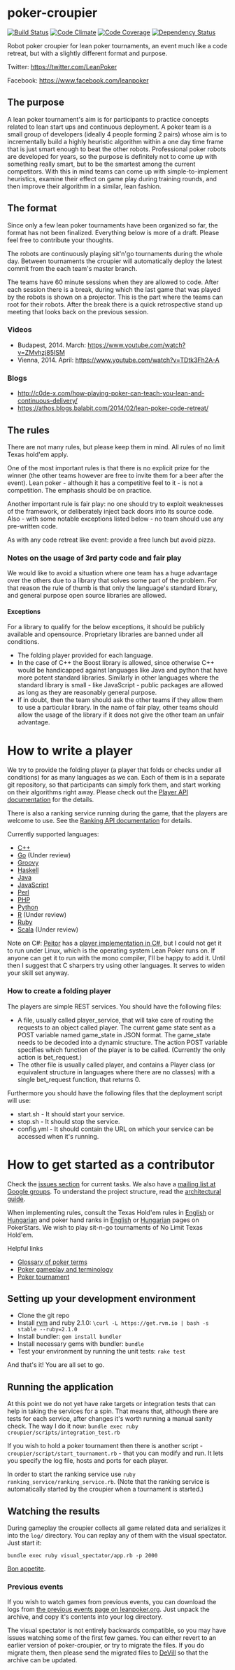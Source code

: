 poker-croupier
==============

[![Build Status](https://travis-ci.org/lean-poker/poker-croupier.png?branch=master)](https://travis-ci.org/lean-poker/poker-croupier) [![Code Climate](https://codeclimate.com/github/lean-poker/poker-croupier.png)](https://codeclimate.com/github/lean-poker/poker-croupier) [![Code Coverage](https://codeclimate.com/github/lean-poker/poker-croupier/coverage.png)](https://codeclimate.com/github/lean-poker/poker-croupier) [![Dependency Status](https://gemnasium.com/lean-poker/poker-croupier.png)](https://gemnasium.com/lean-poker/poker-croupier)

Robot poker croupier for lean poker tournaments, an event much like a code retreat, but with a slightly different format and purpose.

Twitter: https://twitter.com/LeanPoker

Facebook: https://www.facebook.com/leanpoker

## The purpose

A lean poker tournament's aim is for participants to practice concepts related to lean start ups and continuous deployment. A poker team is a small group of developers (ideally 4 people forming 2 pairs) whose aim is to incrementally build a highly heuristic algorithm within a one day time frame that is just smart enough to beat the other robots. Professional poker robots are developed for years, so the purpose is definitely not to come up with something really smart, but to be the smartest among the current competitors. With this in mind teams can come up with simple-to-implement heuristics, examine their effect on game play during training rounds, and then improve their algorithm in a similar, lean fashion.

## The format

Since only a few lean poker tournaments have been organized so far, the format has not been finalized. Everything below is more of a draft. Please feel free to contribute your thoughts.

The robots are continuously playing sit'n'go tournaments during the whole day. Between tournaments the croupier will automatically deploy the latest commit from the each team's master branch.

The teams have 60 minute sessions when they are allowed to code. After each session there is a break, during which the last game that was played by the robots is shown on a projector. This is the part where the teams can root for their robots. After the break there is a quick retrospective stand up meeting that looks back on the previous session.

### Videos

- Budapest, 2014. March: https://www.youtube.com/watch?v=ZMvhzj85ISM
- Vienna, 2014. April: https://www.youtube.com/watch?v=TDtk3Fh2A-A

### Blogs

- http://c0de-x.com/how-playing-poker-can-teach-you-lean-and-continuous-delivery/
- https://athos.blogs.balabit.com/2014/02/lean-poker-code-retreat/

## The rules

There are not many rules, but please keep them in mind. All rules of no limit Texas hold'em apply.

One of the most important rules is that there is no explicit prize for the winner (the other teams however are free to invite them for a beer after the event). Lean poker - although it has a competitive feel to it - is not a competition. The emphasis should be on practice.

Another important rule is fair play: no one should try to exploit weaknesses of the framework, or deliberately inject back doors into its source code. Also - with some notable exceptions listed below - no team should use any pre-written code.

As with any code retreat like event: provide a free lunch but avoid pizza.

### Notes on the usage of 3rd party code and fair play

We would like to avoid a situation where one team has a huge advantage over the others due to a library that solves some part of the problem. For that reason the rule of thumb is that only the language's standard library, and general purpose open source libraries are allowed.

#### Exceptions

For a library to qualify for the below exceptions, it should be publicly available and opensource. Proprietary libraries are banned under all conditions.

- The folding player provided for each language.
- In the case of C++ the Boost library is allowed, since otherwise C++ would be handicapped against languages like Java and python that have more potent standard libraries. Similarly in other languages where the standard library is small - like JavaScript - public packages are allowed as long as they are reasonably general purpose.
- If in doubt, then the team should ask the other teams if they allow them to use a particular library. In the name of fair play, other teams should allow the usage of the library if it does not give the other team an unfair advantage.

# How to write a player

We try to provide the folding player (a player that folds or checks under all conditions) for as many languages as we can. Each of them is in a separate git repository, so that participants can simply fork them, and start working on their algorithms right away. Please check out the [Player API documentation](https://github.com/lean-poker/poker-croupier/wiki/Player-API) for the details.

There is also a ranking service running during the game, that the players are welcome to use. See the [Ranking API documentation](https://github.com/lean-poker/poker-croupier/wiki/Ranking-API) for details.

Currently supported languages:
- [C++](https://github.com/lean-poker/poker-player-cpp)
- [Go](https://github.com/ziegfried/poker-player-go) (Under review)
- [Groovy](https://github.com/kzsolti/poker-player-groovy)
- [Haskell](https://github.com/lean-poker/poker-player-haskell)
- [Java](http://github.com/lean-poker/poker-player-java)
- [JavaScript](http://github.com/lean-poker/poker-player-js)
- [Perl](http://github.com/ferki/poker-player-perl)
- [PHP](http://github.com/lean-poker/poker-player-php)
- [Python](https://github.com/lean-poker/poker-player-python)
- [R](https://github.com/chochkov/poker-player-R) (Under review)
- [Ruby](http://github.com/lean-poker/poker-player-ruby)
- [Scala](https://github.com/klausbayrhammer/poker-player-scala) (Under review)

Note on C#: [Peitor](https://github.com/peitor) has a [player implementation in C#](https://github.com/peitor/poker-player-csharp), but I could not get it to run under Linux, which is the operating system Lean Poker runs on. If anyone can get it to run with the mono compiler, I'll be happy to add it. Until then I suggest that C sharpers try using other languages. It serves to widen your skill set anyway.

### How to create a folding player

The players are simple REST services. You should have the following files:
- A file, usually called player\_service, that will take care of routing the requests to an object called player. The current game state sent as a POST variable named game\_state in JSON format. The game\_state needs to be decoded into a dynamic structure. The action POST variable specifies which function of the player is to be called. (Currently the only action is bet_request.)
- The other file is usually called player, and contains a Player class (or equivalent structure in languages where there are no classes) with a single bet_request function, that returns 0.

Furthermore you should have the following files that the deployment script will use:
- start.sh - It should start your service.
- stop.sh - It should stop the service.
- config.yml - It should contain the URL on which your service can be accessed when it's running.

# How to get started as a contributor

Check the [issues section](https://github.com/devill/poker-croupier/issues) for current tasks. We also have a [mailing list at Google groups](https://groups.google.com/forum/?hl=en#!forum/poker-croupier-developers). To understand the project structure, read the [architectural guide](https://github.com/devill/poker-croupier/wiki/Architectural-guide).

When implementing rules, consult the Texas Hold'em rules in [English](http://www.pokerstars.com/poker/games/texas-holdem/) or  [Hungarian](http://www.pokerstars.hu/poker/games/texas-holdem/) and poker hand ranks in [English](http://www.pokerstars.com/poker/games/rules/hand-rankings/) or [Hungarian](http://www.pokerstars.hu/poker/games/rules/hand-rankings/)  pages on PokerStars. We wish to play sit-n-go tournaments of No Limit Texas Hold'em.

Helpful links
- [Glossary of poker terms](http://en.wikipedia.org/wiki/Glossary_of_poker_terms)
- [Poker gameplay and terminology](http://en.wikipedia.org/wiki/Category:Poker_gameplay_and_terminology)
- [Poker tournament](http://en.wikipedia.org/wiki/Poker_tournament)

## Setting up your development environment

- Clone the git repo
- Install [rvm](http://rvm.io/) and ruby 2.1.0: `\curl -L https://get.rvm.io | bash -s stable --ruby=2.1.0`
- Install bundler: `gem install bundler`
- Install necessary gems with bundler: `bundle`
- Test your environment by running the unit tests: `rake test`

And that's it! You are all set to go.

## Running the application

At this point we do not yet have rake targets or integration tests that can help in taking the services for a spin. That means that, although there are tests for each service, after changes it's worth running a manual sanity check. The way I do it now: `bundle exec ruby croupier/scripts/integration_test.rb`

If you wish to hold a poker tournament then there is another script - `croupier/script/start_tournament.rb` - that you can modify and run. It lets you specify the log file, hosts and ports for each player.

In order to start the ranking service use `ruby ranking_service/ranking_service.rb`. (Note that the ranking service is automatically started by the croupier when a tournament is started.)

## Watching the results

During gameplay the croupier collects all game related data and serializes it into the `log/` directory. You can replay any of them with the visual spectator. Just start it:

    bundle exec ruby visual_spectator/app.rb -p 2000

[Bon appetite](http://localhost:2000).

### Previous events

If you wish to watch games from previous events, you can download the logs from [the previous events page on leanpoker.org](http://leanpoker.org/previous_events/). Just unpack the archive, and copy it's contents into your log directory.

The visual spectator is not entirely backwards compatible, so you may have issues watching some of the first few games. You can either revert to an earlier version of poker-croupier, or try to migrate the files. If you do migrate them, then please send the migrated files to [DeVill](https://github.com/devill) so that the archive can be updated.
